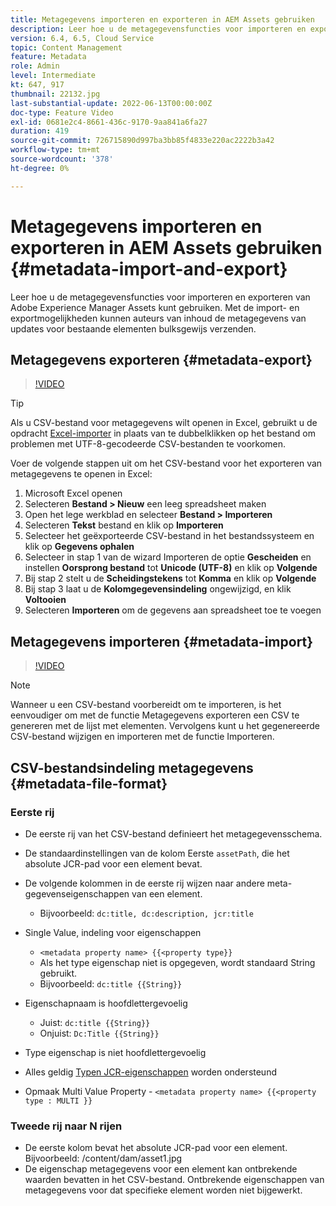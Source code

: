 ```yaml
---
title: Metagegevens importeren en exporteren in AEM Assets gebruiken
description: Leer hoe u de metagegevensfuncties voor importeren en exporteren van Adobe Experience Manager Assets kunt gebruiken. Met de import- en exportmogelijkheden kunnen auteurs van inhoud de metagegevens van updates voor bestaande elementen bulksgewijs verzenden.
version: 6.4, 6.5, Cloud Service
topic: Content Management
feature: Metadata
role: Admin
level: Intermediate
kt: 647, 917
thumbnail: 22132.jpg
last-substantial-update: 2022-06-13T00:00:00Z
doc-type: Feature Video
exl-id: 0681e2c4-8661-436c-9170-9aa841a6fa27
duration: 419
source-git-commit: 726715890d997ba3bb85f4833e220ac2222b3a42
workflow-type: tm+mt
source-wordcount: '378'
ht-degree: 0%

---
```


# Metagegevens importeren en exporteren in AEM Assets gebruiken {#metadata-import-and-export}

Leer hoe u de metagegevensfuncties voor importeren en exporteren van Adobe Experience Manager Assets kunt gebruiken. Met de import- en exportmogelijkheden kunnen auteurs van inhoud de metagegevens van updates voor bestaande elementen bulksgewijs verzenden.

## Metagegevens exporteren {#metadata-export}

>[!VIDEO](https://video.tv.adobe.com/v/22132?quality=12&learn=on)

>[!TIP]
>
> Als u CSV-bestand voor metagegevens wilt openen in Excel, gebruikt u de opdracht [Excel-importer](https://support.microsoft.com/en-us/office/import-data-from-a-csv-html-or-text-file-b62efe49-4d5b-4429-b788-e1211b5e90f6) in plaats van te dubbelklikken op het bestand om problemen met UTF-8-gecodeerde CSV-bestanden te voorkomen.
>
> Voer de volgende stappen uit om het CSV-bestand voor het exporteren van metagegevens te openen in Excel:
> 
> 1. Microsoft Excel openen
> 1. Selecteren __Bestand > Nieuw__ een leeg spreadsheet maken
> 1. Open het lege werkblad en selecteer __Bestand > Importeren__
> 1. Selecteren __Tekst__ bestand en klik op __Importeren__
> 1. Selecteer het geëxporteerde CSV-bestand in het bestandssysteem en klik op __Gegevens ophalen__
> 1. Selecteer in stap 1 van de wizard Importeren de optie __Gescheiden__ en instellen __Oorsprong bestand__ tot __Unicode (UTF-8)__ en klik op __Volgende__
> 1. Bij stap 2 stelt u de __Scheidingstekens__ tot __Komma__ en klik op __Volgende__
> 1. Bij stap 3 laat u de __Kolomgegevensindeling__ ongewijzigd, en klik __Voltooien__
> 1. Selecteren __Importeren__ om de gegevens aan spreadsheet toe te voegen

## Metagegevens importeren {#metadata-import}

>[!VIDEO](https://video.tv.adobe.com/v/21374?quality=12&learn=on)

>[!NOTE]
>
> Wanneer u een CSV-bestand voorbereidt om te importeren, is het eenvoudiger om met de functie Metagegevens exporteren een CSV te genereren met de lijst met elementen. Vervolgens kunt u het gegenereerde CSV-bestand wijzigen en importeren met de functie Importeren.

## CSV-bestandsindeling metagegevens {#metadata-file-format}

### Eerste rij

* De eerste rij van het CSV-bestand definieert het metagegevensschema.
* De standaardinstellingen van de kolom Eerste `assetPath`, die het absolute JCR-pad voor een element bevat.

* De volgende kolommen in de eerste rij wijzen naar andere meta-gegevenseigenschappen van een element.
   * Bijvoorbeeld: `dc:title, dc:description, jcr:title`

* Single Value, indeling voor eigenschappen

   * `<metadata property name> {{<property type}}`
   * Als het type eigenschap niet is opgegeven, wordt standaard String gebruikt.
   * Bijvoorbeeld: `dc:title {{String}}`

* Eigenschapnaam is hoofdlettergevoelig
   * Juist: `dc:title {{String}}`
   * Onjuist: `Dc:Title {{String}}`

* Type eigenschap is niet hoofdlettergevoelig
* Alles geldig [Typen JCR-eigenschappen](https://www.adobe.io/experience-manager/reference-materials/spec/jsr170/javadocs/jcr-2.0/javax/jcr/PropertyType.html) worden ondersteund

* Opmaak Multi Value Property - `<metadata property name> {{<property type : MULTI }}`

### Tweede rij naar N rijen

* De eerste kolom bevat het absolute JCR-pad voor een element. Bijvoorbeeld: /content/dam/asset1.jpg
* De eigenschap metagegevens voor een element kan ontbrekende waarden bevatten in het CSV-bestand. Ontbrekende eigenschappen van metagegevens voor dat specifieke element worden niet bijgewerkt.
